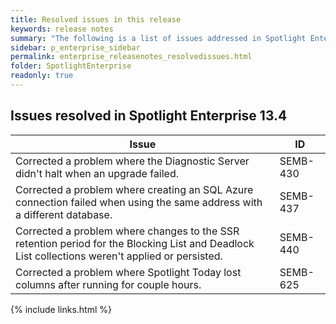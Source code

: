 ```yaml
---
title: Resolved issues in this release
keywords: release notes
summary: "The following is a list of issues addressed in Spotlight Enterprise 13.4"
sidebar: p_enterprise_sidebar
permalink: enterprise_releasenotes_resolvedissues.html
folder: SpotlightEnterprise
readonly: true
---
```




## Issues resolved in Spotlight Enterprise 13.4

Issue | ID
------|---
Corrected a problem where the Diagnostic Server didn't halt when an upgrade failed. | SEMB-430
Corrected a problem where creating an SQL Azure connection failed when using the same address with a different database. | SEMB-437
Corrected a problem where changes to the SSR retention period for the Blocking List and Deadlock List collections weren't applied or persisted. | SEMB-440
Corrected a problem where Spotlight Today lost columns after running for couple hours. | SEMB-625

{% include links.html %}
